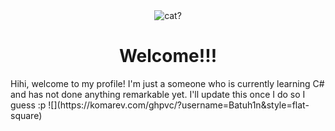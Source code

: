 <div align="center">
 <img src="maxwell-spinning.gif" alt="cat?">
 <h1>Welcome!!!</h1>
</div>
Hihi, welcome to my profile! I'm just a someone who is currently learning C# and has not done anything remarkable yet. I'll update this once I do so I guess :p
![](https://komarev.com/ghpvc/?username=Batuh1n&style=flat-square)
